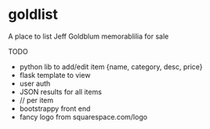 # goldlist
A place to list Jeff Goldblum memorablilia for sale

TODO 

- python lib to add/edit item {name, category, desc, price}
- flask template to view
- user auth
- JSON results for all items 
- // per item
- bootstrappy front end
- fancy logo from squarespace.com/logo